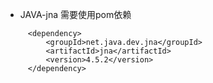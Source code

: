 
* JAVA-jna 需要使用pom依赖
```
     <dependency>
         <groupId>net.java.dev.jna</groupId>
         <artifactId>jna</artifactId>
         <version>4.5.2</version>
     </dependency>
        
```